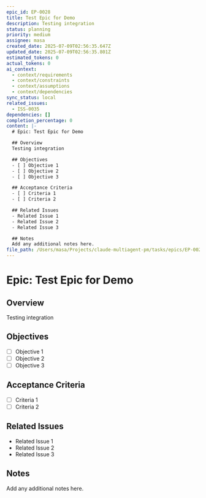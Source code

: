```yaml
---
epic_id: EP-0028
title: Test Epic for Demo
description: Testing integration
status: planning
priority: medium
assignee: masa
created_date: 2025-07-09T02:56:35.647Z
updated_date: 2025-07-09T02:56:35.801Z
estimated_tokens: 0
actual_tokens: 0
ai_context:
  - context/requirements
  - context/constraints
  - context/assumptions
  - context/dependencies
sync_status: local
related_issues:
  - ISS-0035
dependencies: []
completion_percentage: 0
content: |-
  # Epic: Test Epic for Demo

  ## Overview
  Testing integration

  ## Objectives
  - [ ] Objective 1
  - [ ] Objective 2
  - [ ] Objective 3

  ## Acceptance Criteria
  - [ ] Criteria 1
  - [ ] Criteria 2

  ## Related Issues
  - Related Issue 1
  - Related Issue 2
  - Related Issue 3

  ## Notes
  Add any additional notes here.
file_path: /Users/masa/Projects/claude-multiagent-pm/tasks/epics/EP-0028-test-epic-for-demo.md
---
```


# Epic: Test Epic for Demo

## Overview
Testing integration

## Objectives
- [ ] Objective 1
- [ ] Objective 2
- [ ] Objective 3

## Acceptance Criteria
- [ ] Criteria 1
- [ ] Criteria 2

## Related Issues
- Related Issue 1
- Related Issue 2
- Related Issue 3

## Notes
Add any additional notes here.
